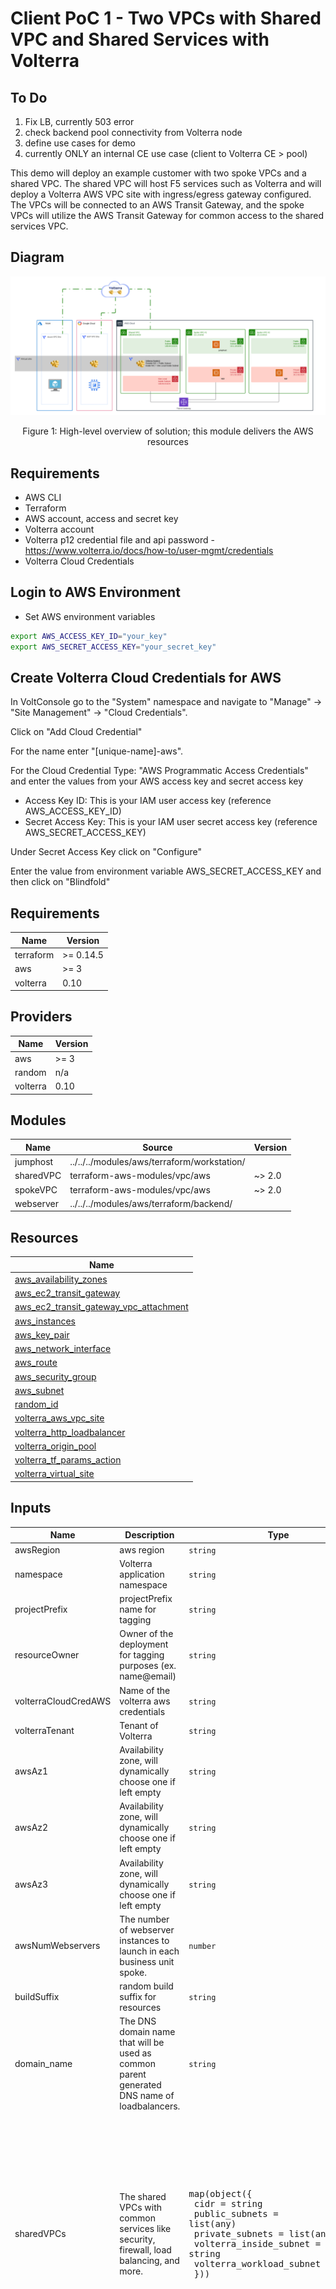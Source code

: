 # Client PoC 1 - Two VPCs with Shared VPC and Shared Services with Volterra

## To Do
1. Fix LB, currently 503 error
2. check backend pool connectivity from Volterra node
3. define use cases for demo
4. currently ONLY an internal CE use case (client to  Volterra CE > pool)

This demo will deploy an example customer with two spoke VPCs and a shared VPC. The shared VPC will host F5 services such as Volterra and will deploy a Volterra AWS VPC site with ingress/egress gateway configured. The VPCs will be connected to an AWS Transit Gateway, and the spoke VPCs will utilize the AWS Transit Gateway for common access to the shared services VPC.

## Diagram

![aws-client-poc1.png](images/aws-client-poc1.png)
<!-- markdownlint-disable no-inline-html -->
<p align="center">Figure 1: High-level overview of solution; this module delivers the AWS resources</p>
<!-- markdownlint-enable no-inline-html -->

## Requirements

- AWS CLI
- Terraform
- AWS account, access and secret key
- Volterra account
- Volterra p12 credential file and api password -  https://www.volterra.io/docs/how-to/user-mgmt/credentials
- Volterra Cloud Credentials

## Login to AWS Environment

- Set AWS environment variables
```bash
export AWS_ACCESS_KEY_ID="your_key"
export AWS_SECRET_ACCESS_KEY="your_secret_key"
```

## Create Volterra Cloud Credentials for AWS

In VoltConsole go to the "System" namespace and navigate to "Manage" -> "Site Management" -> "Cloud Credentials".

Click on "Add Cloud Credential"

For the name enter "[unique-name]-aws".

For the Cloud Credential Type: "AWS Programmatic Access Credentials" and enter the values from your AWS access key and secret access key

- Access Key ID: This is your IAM user access key (reference AWS_ACCESS_KEY_ID)
- Secret Access Key: This is your IAM user secret access key (reference AWS_SECRET_ACCESS_KEY)

Under Secret Access Key click on "Configure"

Enter the value from environment variable AWS_SECRET_ACCESS_KEY and then click on "Blindfold"

<!-- markdownlint-disable no-inline-html -->
<!-- BEGINNING OF PRE-COMMIT-TERRAFORM DOCS HOOK -->
## Requirements

| Name | Version |
|------|---------|
| terraform | >= 0.14.5 |
| aws | >= 3 |
| volterra | 0.10 |

## Providers

| Name | Version |
|------|---------|
| aws | >= 3 |
| random | n/a |
| volterra | 0.10 |

## Modules

| Name | Source | Version |
|------|--------|---------|
| jumphost | ../../../modules/aws/terraform/workstation/ |  |
| sharedVPC | terraform-aws-modules/vpc/aws | ~> 2.0 |
| spokeVPC | terraform-aws-modules/vpc/aws | ~> 2.0 |
| webserver | ../../../modules/aws/terraform/backend/ |  |

## Resources

| Name |
|------|
| [aws_availability_zones](https://registry.terraform.io/providers/hashicorp/aws/latest/docs/data-sources/availability_zones) |
| [aws_ec2_transit_gateway](https://registry.terraform.io/providers/hashicorp/aws/latest/docs/resources/ec2_transit_gateway) |
| [aws_ec2_transit_gateway_vpc_attachment](https://registry.terraform.io/providers/hashicorp/aws/latest/docs/resources/ec2_transit_gateway_vpc_attachment) |
| [aws_instances](https://registry.terraform.io/providers/hashicorp/aws/latest/docs/data-sources/instances) |
| [aws_key_pair](https://registry.terraform.io/providers/hashicorp/aws/latest/docs/resources/key_pair) |
| [aws_network_interface](https://registry.terraform.io/providers/hashicorp/aws/latest/docs/data-sources/network_interface) |
| [aws_route](https://registry.terraform.io/providers/hashicorp/aws/latest/docs/resources/route) |
| [aws_security_group](https://registry.terraform.io/providers/hashicorp/aws/latest/docs/resources/security_group) |
| [aws_subnet](https://registry.terraform.io/providers/hashicorp/aws/latest/docs/resources/subnet) |
| [random_id](https://registry.terraform.io/providers/hashicorp/random/latest/docs/resources/id) |
| [volterra_aws_vpc_site](https://registry.terraform.io/providers/volterraedge/volterra/0.10/docs/resources/aws_vpc_site) |
| [volterra_http_loadbalancer](https://registry.terraform.io/providers/volterraedge/volterra/0.10/docs/resources/http_loadbalancer) |
| [volterra_origin_pool](https://registry.terraform.io/providers/volterraedge/volterra/0.10/docs/resources/origin_pool) |
| [volterra_tf_params_action](https://registry.terraform.io/providers/volterraedge/volterra/0.10/docs/resources/tf_params_action) |
| [volterra_virtual_site](https://registry.terraform.io/providers/volterraedge/volterra/0.10/docs/resources/virtual_site) |

## Inputs

| Name | Description | Type | Default | Required |
|------|-------------|------|---------|:--------:|
| awsRegion | aws region | `string` | n/a | yes |
| namespace | Volterra application namespace | `string` | n/a | yes |
| projectPrefix | projectPrefix name for tagging | `string` | n/a | yes |
| resourceOwner | Owner of the deployment for tagging purposes (ex. name@email) | `string` | n/a | yes |
| volterraCloudCredAWS | Name of the volterra aws credentials | `string` | n/a | yes |
| volterraTenant | Tenant of Volterra | `string` | n/a | yes |
| awsAz1 | Availability zone, will dynamically choose one if left empty | `string` | `null` | no |
| awsAz2 | Availability zone, will dynamically choose one if left empty | `string` | `null` | no |
| awsAz3 | Availability zone, will dynamically choose one if left empty | `string` | `null` | no |
| awsNumWebservers | The number of webserver instances to launch in each business unit spoke. | `number` | `1` | no |
| buildSuffix | random build suffix for resources | `string` | `null` | no |
| domain\_name | The DNS domain name that will be used as common parent generated DNS name of loadbalancers. | `string` | `"shared.acme.com"` | no |
| sharedVPCs | The shared VPCs with common services like security, firewall, load balancing, and more. | <pre>map(object({<br>    cidr                     = string<br>    public_subnets           = list(any)<br>    private_subnets          = list(any)<br>    volterra_inside_subnet   = string<br>    volterra_workload_subnet = string<br>  }))</pre> | <pre>{<br>  "hub": {<br>    "cidr": "100.64.0.0/20",<br>    "private_subnets": [<br>      "100.64.3.0/24",<br>      "100.64.4.0/24",<br>      "100.64.5.0/24"<br>    ],<br>    "public_subnets": [<br>      "100.64.0.0/24",<br>      "100.64.1.0/24",<br>      "100.64.2.0/24"<br>    ],<br>    "volterra_inside_subnet": "100.64.6.0/24",<br>    "volterra_workload_subnet": "100.64.7.0/24"<br>  }<br>}</pre> | no |
| spokeVPCs | The spoke VPCs with applications. | <pre>map(object({<br>    cidr            = string<br>    public_subnets  = list(any)<br>    private_subnets = list(any)<br>    workstation     = bool<br>  }))</pre> | <pre>{<br>  "bu1": {<br>    "cidr": "10.1.0.0/16",<br>    "private_subnets": [<br>      "10.1.52.0/24",<br>      "10.1.152.0/24"<br>    ],<br>    "public_subnets": [<br>      "10.1.10.0/24",<br>      "10.1.110.0/24"<br>    ],<br>    "workstation": true<br>  },<br>  "bu2": {<br>    "cidr": "10.2.0.0/16",<br>    "private_subnets": [<br>      "10.2.52.0/24",<br>      "10.2.152.0/24"<br>    ],<br>    "public_subnets": [<br>      "10.2.10.0/24",<br>      "10.2.110.0/24"<br>    ],<br>    "workstation": false<br>  }<br>}</pre> | no |
| ssh\_key | SSH public key used to create an EC2 keypair | `string` | `null` | no |
| volterraP12 | Location of volterra p12 file | `string` | `null` | no |
| volterraUrl | url of volterra api | `string` | `null` | no |

## Outputs

| Name | Description |
|------|-------------|
| JumphostPublicIpBu1 | BU1 Jumphost Public IP |
| backendPrivateIpBu1 | BU1 Backend Private IP |
| backendPrivateIpBu2 | BU2 Backend Private IP |
| backendPrivateIps | Backend Private IPs |
| testURL | URL to test from jumphost client |
| volterraInsideIp | Volterra Site Local Inside IP address |
| volterraOutsideIp | Volterra Site Local Outside IP address |
<!-- END OF PRE-COMMIT-TERRAFORM DOCS HOOK -->
<!-- markdownlint-enable no-inline-html -->

## Usage example

- Clone the repo and open the solution's directory
```bash
git clone https://github.com/f5devcentral/f5-digital-customer-engagement-center
cd f5-digital-customer-engagement-center/solutions/volterra/client-poc1/
```

- Set AWS cloud credentials. See [Login to AWS Environment](#Login-to-AWS-Environment)
- Set Volterra environment variables
- Create a Volterra credentials p12 file and copy it to a local folder. Follow steps here - https://www.volterra.io/docs/how-to/user-mgmt/credentials

```bash
export VES_P12_PASSWORD="your_key"
export VOLT_API_URL="https://<tenant-name>.console.ves.volterra.io/api"
export VOLT_API_P12_FILE="/var/tmp/<example>.console.ves.volterra.io.api-creds.p12"
```

- Get the Volterra tenant name
General namespace in the VoltConsole UI, then Tenant Settings > Tenant overview

- Create the tfvars file and update it with your settings

```bash
cp admin.auto.tfvars.example admin.auto.tfvars
# MODIFY TO YOUR SETTINGS
vi admin.auto.tfvars
```

- Run the setup script
This will perform 'terraform init' and 'terraform apply'.

```bash
./setup.sh
```

## TEST your setup:

1. TBD

## Cleanup
Use the following command to destroy all of the resources

```bash
./destroy.sh
```

## How to Contribute

Submit a pull request

# Authors
- Jeff Giroux
